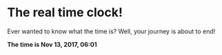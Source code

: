 # The real time clock!

Ever wanted to know what the time is? Well, your journey is about to end!

**The time is Nov 13, 2017, 06:01**